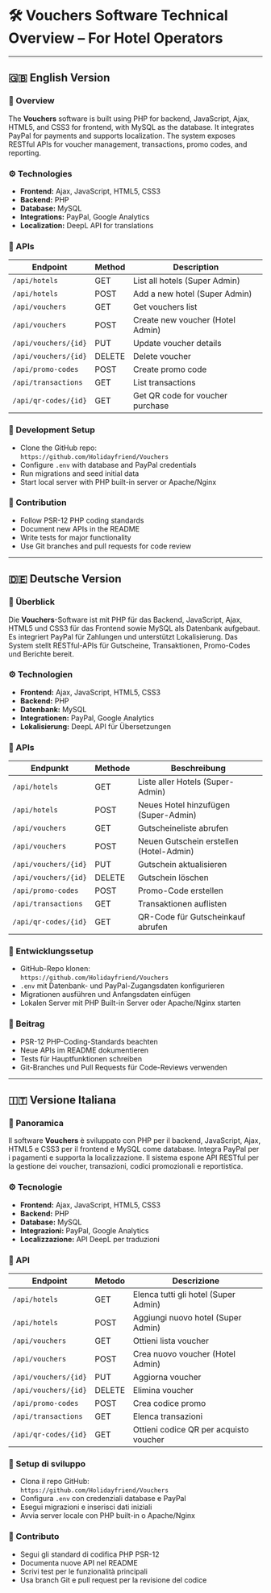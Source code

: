 # 🛠️ Vouchers Software Technical Overview – For Hotel Operators

---

## 🇬🇧 English Version

### 📝 Overview
The **Vouchers** software is built using PHP for backend, JavaScript, Ajax, HTML5, and CSS3 for frontend, with MySQL as the database. It integrates PayPal for payments and supports localization. The system exposes RESTful APIs for voucher management, transactions, promo codes, and reporting.

### ⚙️ Technologies
- **Frontend:** Ajax, JavaScript, HTML5, CSS3  
- **Backend:** PHP  
- **Database:** MySQL  
- **Integrations:** PayPal, Google Analytics  
- **Localization:** DeepL API for translations  

### 🔌 APIs

| Endpoint              | Method | Description                        |
|-----------------------|--------|----------------------------------|
| `/api/hotels`         | GET    | List all hotels (Super Admin)    |
| `/api/hotels`         | POST   | Add a new hotel (Super Admin)    |
| `/api/vouchers`       | GET    | Get vouchers list                |
| `/api/vouchers`       | POST   | Create new voucher (Hotel Admin) |
| `/api/vouchers/{id}`  | PUT    | Update voucher details           |
| `/api/vouchers/{id}`  | DELETE | Delete voucher                   |
| `/api/promo-codes`    | POST   | Create promo code                |
| `/api/transactions`   | GET    | List transactions                |
| `/api/qr-codes/{id}`  | GET    | Get QR code for voucher purchase |

### 🚀 Development Setup
- Clone the GitHub repo:  
  `https://github.com/Holidayfriend/Vouchers`  
- Configure `.env` with database and PayPal credentials  
- Run migrations and seed initial data  
- Start local server with PHP built-in server or Apache/Nginx  

### 🤝 Contribution
- Follow PSR-12 PHP coding standards  
- Document new APIs in the README  
- Write tests for major functionality  
- Use Git branches and pull requests for code review  

---

## 🇩🇪 Deutsche Version

### 📝 Überblick
Die **Vouchers**-Software ist mit PHP für das Backend, JavaScript, Ajax, HTML5 und CSS3 für das Frontend sowie MySQL als Datenbank aufgebaut. Es integriert PayPal für Zahlungen und unterstützt Lokalisierung. Das System stellt RESTful-APIs für Gutscheine, Transaktionen, Promo-Codes und Berichte bereit.

### ⚙️ Technologien
- **Frontend:** Ajax, JavaScript, HTML5, CSS3  
- **Backend:** PHP  
- **Datenbank:** MySQL  
- **Integrationen:** PayPal, Google Analytics  
- **Lokalisierung:** DeepL API für Übersetzungen  

### 🔌 APIs

| Endpunkt              | Methode | Beschreibung                       |
|-----------------------|---------|----------------------------------|
| `/api/hotels`         | GET     | Liste aller Hotels (Super-Admin) |
| `/api/hotels`         | POST    | Neues Hotel hinzufügen (Super-Admin) |
| `/api/vouchers`       | GET     | Gutscheineliste abrufen           |
| `/api/vouchers`       | POST    | Neuen Gutschein erstellen (Hotel-Admin) |
| `/api/vouchers/{id}`  | PUT     | Gutschein aktualisieren           |
| `/api/vouchers/{id}`  | DELETE  | Gutschein löschen                 |
| `/api/promo-codes`    | POST    | Promo-Code erstellen              |
| `/api/transactions`   | GET     | Transaktionen auflisten           |
| `/api/qr-codes/{id}`  | GET     | QR-Code für Gutscheinkauf abrufen|

### 🚀 Entwicklungssetup
- GitHub-Repo klonen:  
  `https://github.com/Holidayfriend/Vouchers`  
- `.env` mit Datenbank- und PayPal-Zugangsdaten konfigurieren  
- Migrationen ausführen und Anfangsdaten einfügen  
- Lokalen Server mit PHP Built-in Server oder Apache/Nginx starten  

### 🤝 Beitrag
- PSR-12 PHP-Coding-Standards beachten  
- Neue APIs im README dokumentieren  
- Tests für Hauptfunktionen schreiben  
- Git-Branches und Pull Requests für Code-Reviews verwenden  

---

## 🇮🇹 Versione Italiana

### 📝 Panoramica
Il software **Vouchers** è sviluppato con PHP per il backend, JavaScript, Ajax, HTML5 e CSS3 per il frontend e MySQL come database. Integra PayPal per i pagamenti e supporta la localizzazione. Il sistema espone API RESTful per la gestione dei voucher, transazioni, codici promozionali e reportistica.

### ⚙️ Tecnologie
- **Frontend:** Ajax, JavaScript, HTML5, CSS3  
- **Backend:** PHP  
- **Database:** MySQL  
- **Integrazioni:** PayPal, Google Analytics  
- **Localizzazione:** API DeepL per traduzioni  

### 🔌 API

| Endpoint              | Metodo | Descrizione                     |
|-----------------------|--------|--------------------------------|
| `/api/hotels`         | GET    | Elenca tutti gli hotel (Super Admin) |
| `/api/hotels`         | POST   | Aggiungi nuovo hotel (Super Admin) |
| `/api/vouchers`       | GET    | Ottieni lista voucher           |
| `/api/vouchers`       | POST   | Crea nuovo voucher (Hotel Admin) |
| `/api/vouchers/{id}`  | PUT    | Aggiorna voucher                |
| `/api/vouchers/{id}`  | DELETE | Elimina voucher                |
| `/api/promo-codes`    | POST   | Crea codice promo              |
| `/api/transactions`   | GET    | Elenca transazioni             |
| `/api/qr-codes/{id}`  | GET    | Ottieni codice QR per acquisto voucher |

### 🚀 Setup di sviluppo
- Clona il repo GitHub:  
  `https://github.com/Holidayfriend/Vouchers`  
- Configura `.env` con credenziali database e PayPal  
- Esegui migrazioni e inserisci dati iniziali  
- Avvia server locale con PHP built-in o Apache/Nginx  

### 🤝 Contributo
- Segui gli standard di codifica PHP PSR-12  
- Documenta nuove API nel README  
- Scrivi test per le funzionalità principali  
- Usa branch Git e pull request per la revisione del codice  
